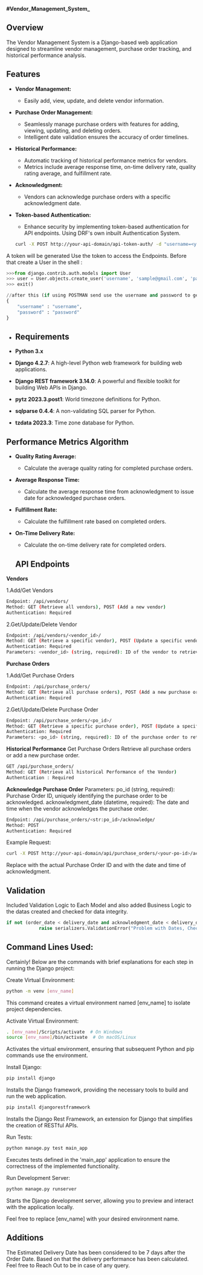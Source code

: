 **#Vendor_Management_System_**


## Overview

The Vendor Management System is a Django-based web application designed to streamline vendor management, purchase order tracking, and historical performance analysis.

## Features

- **Vendor Management:**
  - Easily add, view, update, and delete vendor information.
  
- **Purchase Order Management:**
  - Seamlessly manage purchase orders with features for adding, viewing, updating, and deleting orders.
  - Intelligent date validation ensures the accuracy of order timelines.

- **Historical Performance:**
  - Automatic tracking of historical performance metrics for vendors.
  - Metrics include average response time, on-time delivery rate, quality rating average, and fulfillment rate.

- **Acknowledgment:**
  - Vendors can acknowledge purchase orders with a specific acknowledgment date.

- **Token-based Authentication:**
  - Enhance security by implementing token-based authentication for API endpoints. Using DRF's own inbuilt Authentication System.
  ```bash
  curl -X POST http://your-api-domain/api-token-auth/ -d "username=<your-username>&password=<your-password>"
    ```
A token will be generated
Use the token to access the Endpoints. Before that create a User in the shell :

```python copy
>>>from django.contrib.auth.models import User
>>> user = User.objects.create_user('username', 'sample@gmail.com', 'password')               
>>> exit()

//after this (if using POSTMAN send use the username and password to generate the token for the endoints.
{
    "username" : "username",
    "password" : "password"
}

```

- ## Requirements

- **Python 3.x**
- **Django 4.2.7**: A high-level Python web framework for building web applications.
- **Django REST framework 3.14.0**: A powerful and flexible toolkit for building Web APIs in Django.
- **pytz 2023.3.post1**: World timezone definitions for Python.
- **sqlparse 0.4.4**: A non-validating SQL parser for Python.
- **tzdata 2023.3**: Time zone database for Python.

## Performance Metrics Algorithm

- **Quality Rating Average:**
  - Calculate the average quality rating for completed purchase orders.

- **Average Response Time:**
  - Calculate the average response time from acknowledgment to issue date for acknowledged purchase orders.

- **Fulfillment Rate:**
  - Calculate the fulfillment rate based on completed orders.

- **On-Time Delivery Rate:**
  - Calculate the on-time delivery rate for completed orders.
 
  ## API Endpoints
**Vendors**

1.Add/Get Vendors
```bash
Endpoint: /api/vendors/
Method: GET (Retrieve all vendors), POST (Add a new vendor)
Authentication: Required
```

2.Get/Update/Delete Vendor
```bash
Endpoint: /api/vendors/<vendor_id>/
Method: GET (Retrieve a specific vendor), POST (Update a specific vendor), DELETE (Delete a specific vendor)
Authentication: Required
Parameters: <vendor_id> (string, required): ID of the vendor to retrieve, update, or delete
```

**Purchase Orders**

1.Add/Get Purchase Orders
```bash
Endpoint: /api/purchase_orders/
Method: GET (Retrieve all purchase orders), POST (Add a new purchase order)
Authentication: Required
```

2.Get/Update/Delete Purchase Order
```bash
Endpoint: /api/purchase_orders/<po_id>/
Method: GET (Retrieve a specific purchase order), POST (Update a specific purchase order), DELETE (Delete a specific purchase order)
Authentication: Required
Parameters: <po_id> (string, required): ID of the purchase order to retrieve, update, or delete
```

**Historical Performance**
Get Purchase Orders
Retrieve all purchase orders or add a new purchase order.
``` bash
GET /api/purchase_orders/
Method: GET (Retrieve all historical Performance of the Vendor)
Authentication : Required
```

**Acknowledge Purchase Order**
Parameters:
po_id (string, required): Purchase Order ID, uniquely identifying the purchase order to be acknowledged.
acknowledgment_date (datetime, required): The date and time when the vendor acknowledges the purchase order.
```bash
Endpoint: /api/purchase_orders/<str:po_id>/acknowledge/
Method: POST
Authentication: Required
```
Example Request:

```bash
curl -X POST http://your-api-domain/api/purchase_orders/<your-po-id>/acknowledge/ -d "acknowledgment_date=<acknowledgment-date>"
```
Replace <your-po-id> with the actual Purchase Order ID and <acknowledgment-date> with the date and time of acknowledgment.


## Validation
Included Validation Logic to Each Model and also added Business Logic to the datas created and checked for data integrity.
``` python copy
if not (order_date < delivery_date and acknowledgment_date < delivery_date and issue_date > order_date and acknowledgment_date > issue_date):
            raise serializers.ValidationError("Problem with Dates, Check all the Dates Accordingly")
```

## Command Lines Used: 

Certainly! Below are the commands with brief explanations for each step in running the Django project:

Create Virtual Environment:

```bash
python -m venv [env_name]
```
This command creates a virtual environment named [env_name] to isolate project dependencies.

Activate Virtual Environment:
```bash
. [env_name]/Scripts/activate  # On Windows
source [env_name]/bin/activate  # On macOS/Linux
```
Activates the virtual environment, ensuring that subsequent Python and pip commands use the environment.

Install Django:

```bash
pip install django
```
Installs the Django framework, providing the necessary tools to build and run the web application.

```bash
pip install djangorestframework
```
Installs the Django Rest Framework, an extension for Django that simplifies the creation of RESTful APIs.

Run Tests:


```bash
python manage.py test main_app
```

Executes tests defined in the 'main_app' application to ensure the correctness of the implemented functionality.

Run Development Server:

```bash
python manage.py runserver
```

Starts the Django development server, allowing you to preview and interact with the application locally.

Feel free to replace [env_name] with your desired environment name.

## Additions

The Estimated Delivery Date has been considered to be 7 days after the Order Date. Based on that the delivery performance has been calculated. Feel free to Reach Out to be in case of any query.



